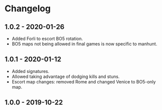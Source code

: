 # Changelog

## 1.0.2 - 2020-01-26

* Added Forli to escort BO5 rotation.
* BO5 maps not being allowed in final games is now specific to manhunt.

## 1.0.1 - 2020-01-12

* Added signatures.
* Allowed taking advantage of dodging kills and stuns.
* Escort map changes: removed Rome and changed Venice to BO5-only map.

## 1.0.0 - 2019-10-22



